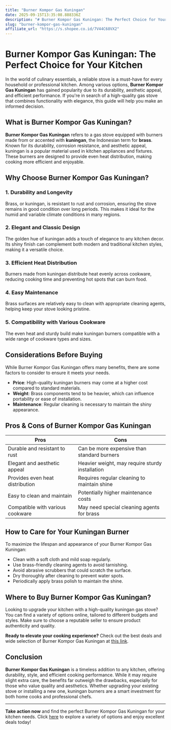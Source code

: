 ```yaml
---
title: "Burner Kompor Gas Kuningan"
date: 2025-09-15T13:35:08.888336Z
description: "# Burner Kompor Gas Kuningan: The Perfect Choice for Your Kitchen..."
slug: "burner-kompor-gas-kuningan"
affiliate_url: "https://s.shopee.co.id/7V44C68VX2"
---
```

# Burner Kompor Gas Kuningan: The Perfect Choice for Your Kitchen

In the world of culinary essentials, a reliable stove is a must-have for every household or professional kitchen. Among various options, **Burner Kompor Gas Kuningan** has gained popularity due to its durability, aesthetic appeal, and efficient performance. If you're in search of a high-quality gas stove that combines functionality with elegance, this guide will help you make an informed decision.

## What is Burner Kompor Gas Kuningan?

**Burner Kompor Gas Kuningan** refers to a gas stove equipped with burners made from or accented with **kuningan**, the Indonesian term for **brass**. Known for its durability, corrosion resistance, and aesthetic appeal, kuningan is a popular material used in kitchen appliances and fixtures. These burners are designed to provide even heat distribution, making cooking more efficient and enjoyable.

## Why Choose Burner Kompor Gas Kuningan?

### 1. Durability and Longevity

Brass, or kuningan, is resistant to rust and corrosion, ensuring the stove remains in good condition over long periods. This makes it ideal for the humid and variable climate conditions in many regions.

### 2. Elegant and Classic Design

The golden hue of kuningan adds a touch of elegance to any kitchen decor. Its shiny finish can complement both modern and traditional kitchen styles, making it a versatile choice.

### 3. Efficient Heat Distribution

Burners made from kuningan distribute heat evenly across cookware, reducing cooking time and preventing hot spots that can burn food.

### 4. Easy Maintenance

Brass surfaces are relatively easy to clean with appropriate cleaning agents, helping keep your stove looking pristine.

### 5. Compatibility with Various Cookware

The even heat and sturdy build make kuningan burners compatible with a wide range of cookware types and sizes.

## Considerations Before Buying

While Burner Kompor Gas Kuningan offers many benefits, there are some factors to consider to ensure it meets your needs.

- **Price**: High-quality kuningan burners may come at a higher cost compared to standard materials.
- **Weight**: Brass components tend to be heavier, which can influence portability or ease of installation.
- **Maintenance**: Regular cleaning is necessary to maintain the shiny appearance.

## Pros & Cons of Burner Kompor Gas Kuningan

| **Pros**                               | **Cons**                                              |
|----------------------------------------|--------------------------------------------------------|
| Durable and resistant to rust        | Can be more expensive than standard burners          |
| Elegant and aesthetic appeal          | Heavier weight, may require sturdy installation     |
| Provides even heat distribution       | Requires regular cleaning to maintain shine        |
| Easy to clean and maintain            | Potentially higher maintenance costs                |
| Compatible with various cookware       | May need special cleaning agents for brass        |

## How to Care for Your Kuningan Burner

To maximize the lifespan and appearance of your Burner Kompor Gas Kuningan:

- Clean with a soft cloth and mild soap regularly.
- Use brass-friendly cleaning agents to avoid tarnishing.
- Avoid abrasive scrubbers that could scratch the surface.
- Dry thoroughly after cleaning to prevent water spots.
- Periodically apply brass polish to maintain the shine.

## Where to Buy Burner Kompor Gas Kuningan?

Looking to upgrade your kitchen with a high-quality kuningan gas stove? You can find a variety of options online, tailored to different budgets and styles. Make sure to choose a reputable seller to ensure product authenticity and quality.

**Ready to elevate your cooking experience?** Check out the best deals and wide selection of Burner Kompor Gas Kuningan at [this link](https://s.shopee.co.id/7V44C68VX2).

## Conclusion

**Burner Kompor Gas Kuningan** is a timeless addition to any kitchen, offering durability, style, and efficient cooking performance. While it may require slight extra care, the benefits far outweigh the drawbacks, especially for those who value quality and aesthetics. Whether upgrading your existing stove or installing a new one, kuningan burners are a smart investment for both home cooks and professional chefs.

---

**Take action now** and find the perfect Burner Kompor Gas Kuningan for your kitchen needs. Click [here](https://s.shopee.co.id/7V44C68VX2) to explore a variety of options and enjoy excellent deals today!